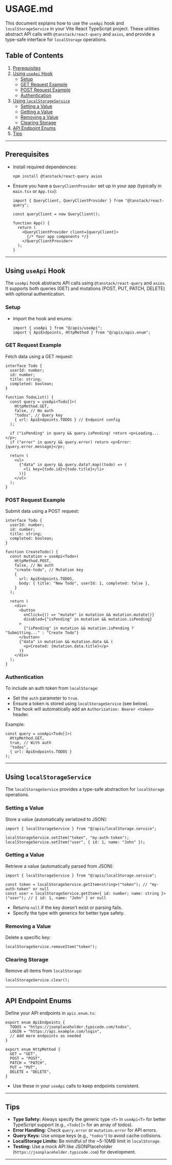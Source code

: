 # USAGE.md

This document explains how to use the `useApi` hook and `localStorageService` in your Vite React TypeScript project. These utilities abstract API calls with `@tanstack/react-query` and `axios`, and provide a type-safe interface for `localStorage` operations.

## Table of Contents
1. [Prerequisites](#prerequisites)
2. [Using `useApi` Hook](#using-useapi-hook)
   - [Setup](#setup)
   - [GET Request Example](#get-request-example)
   - [POST Request Example](#post-request-example)
   - [Authentication](#authentication)
3. [Using `localStorageService`](#using-localstorageservice)
   - [Setting a Value](#setting-a-value)
   - [Getting a Value](#getting-a-value)
   - [Removing a Value](#removing-a-value)
   - [Clearing Storage](#clearing-storage)
4. [API Endpoint Enums](#api-endpoint-enums)
5. [Tips](#tips)

---

## Prerequisites
- Install required dependencies:
  ```bash
  npm install @tanstack/react-query axios
  ```
- Ensure you have a `QueryClientProvider` set up in your app (typically in `main.tsx` or `App.tsx`):
  ```tsx
  import { QueryClient, QueryClientProvider } from "@tanstack/react-query";

  const queryClient = new QueryClient();

  function App() {
    return (
      <QueryClientProvider client={queryClient}>
        {/* Your app components */}
      </QueryClientProvider>
    );
  }
  ```

---

## Using `useApi` Hook

The `useApi` hook abstracts API calls using `@tanstack/react-query` and `axios`. It supports both queries (GET) and mutations (POST, PUT, PATCH, DELETE) with optional authentication.

### Setup
- Import the hook and enums:
  ```tsx
  import { useApi } from "@/apis/useApi";
  import { ApiEndpoints, HttpMethod } from "@/apis/apis.enum";
  ```

### GET Request Example
Fetch data using a GET request:
```tsx
interface Todo {
  userId: number;
  id: number;
  title: string;
  completed: boolean;
}

function TodoList() {
  const query = useApi<Todo[]>(
    HttpMethod.GET,
    false, // No auth
    "todos", // Query key
    { url: ApiEndpoints.TODOS } // Endpoint config
  );

  if ("isPending" in query && query.isPending) return <p>Loading...</p>;
  if ("error" in query && query.error) return <p>Error: {query.error.message}</p>;

  return (
    <ul>
      {"data" in query && query.data?.map((todo) => (
        <li key={todo.id}>{todo.title}</li>
      ))}
    </ul>
  );
}
```

### POST Request Example
Submit data using a POST request:
```tsx
interface Todo {
  userId: number;
  id: number;
  title: string;
  completed: boolean;
}

function CreateTodo() {
  const mutation = useApi<Todo>(
    HttpMethod.POST,
    false, // No auth
    "create-todo", // Mutation key
    {
      url: ApiEndpoints.TODOS,
      body: { title: "New Todo", userId: 1, completed: false },
    }
  );

  return (
    <div>
      <button
        onClick={() => "mutate" in mutation && mutation.mutate()}
        disabled={"isPending" in mutation && mutation.isPending}
      >
        {"isPending" in mutation && mutation.isPending ? "Submitting..." : "Create Todo"}
      </button>
      {"data" in mutation && mutation.data && (
        <p>Created: {mutation.data.title}</p>
      )}
    </div>
  );
}
```

### Authentication
To include an auth token from `localStorage`:
- Set the `auth` parameter to `true`.
- Ensure a token is stored using `localStorageService` (see below).
- The hook will automatically add an `Authorization: Bearer <token>` header.

Example:
```tsx
const query = useApi<Todo[]>(
  HttpMethod.GET,
  true, // With auth
  "todos",
  { url: ApiEndpoints.TODOS }
);
```

---

## Using `localStorageService`

The `localStorageService` provides a type-safe abstraction for `localStorage` operations.

### Setting a Value
Store a value (automatically serialized to JSON):
```tsx
import { localStorageService } from "@/apis/localStorage.service";

localStorageService.setItem("token", "my-auth-token");
localStorageService.setItem("user", { id: 1, name: "John" });
```

### Getting a Value
Retrieve a value (automatically parsed from JSON):
```tsx
import { localStorageService } from "@/apis/localStorage.service";

const token = localStorageService.getItem<string>("token"); // "my-auth-token" or null
const user = localStorageService.getItem<{ id: number; name: string }>("user"); // { id: 1, name: "John" } or null
```

- Returns `null` if the key doesn’t exist or parsing fails.
- Specify the type with generics for better type safety.

### Removing a Value
Delete a specific key:
```tsx
localStorageService.removeItem("token");
```

### Clearing Storage
Remove all items from `localStorage`:
```tsx
localStorageService.clear();
```

---

## API Endpoint Enums

Define your API endpoints in `apis.enum.ts`:
```tsx
export enum ApiEndpoints {
  TODOS = "https://jsonplaceholder.typicode.com/todos",
  LOGIN = "https://api.example.com/login",
  // Add more endpoints as needed
}

export enum HttpMethod {
  GET = "GET",
  POST = "POST",
  PATCH = "PATCH",
  PUT = "PUT",
  DELETE = "DELETE",
}
```
- Use these in your `useApi` calls to keep endpoints consistent.

---

## Tips
- **Type Safety:** Always specify the generic type `<T>` in `useApi<T>` for better TypeScript support (e.g., `<Todo[]>` for an array of todos).
- **Error Handling:** Check `query.error` or `mutation.error` for API errors.
- **Query Keys:** Use unique keys (e.g., `"todos"`) to avoid cache collisions.
- **LocalStorage Limits:** Be mindful of the ~5-10MB limit in `localStorage`.
- **Testing:** Use a mock API like JSONPlaceholder (`https://jsonplaceholder.typicode.com`) for development.

---
